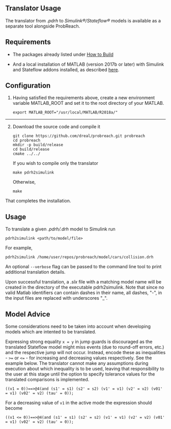 ## Translator Usage

The translator from *.pdrh* to *Simulink®/Stateflow®* models is available as a separate tool alongside ProbReach.

## Requirements

 - The packages already listed under [How to Build](https://github.com/dreal/probreach/blob/master/doc/build.md)



 

 - And a local installation of MATLAB (version 2017b or later) with Simulink and Stateflow addons installed, 
 as described [here](https://uk.mathworks.com/help/install/ug/install-mathworks-software.html).


## Configuration

 1. Having satisfied the requirements above, create a new environment variable MATLAB_ROOT and set it to the root 
 directory of your MATLAB.

        export MATLAB_ROOT="/usr/local/MATLAB/R2018a/"

 ___


 2. Download the source code and compile it
	```
	git clone https://github.com/dreal/probreach.git probreach
	cd probreach
	mkdir -p build/release
	cd build/release
	cmake ../../
	```
	If you wish to compile only the translator
	```
	make pdrh2simulink
	```
	Otherwise,
	```
	make
	```
That completes the installation.
## Usage
To translate a given *.pdrh/.drh* model to Simulink run
```
pdrh2simulink <path/to/model/file>
```
For example,
```
pdrh2simulink /home/user/repos/probreach/model/cars/collision.drh
```
An optional ```--verbose``` flag can be passed to the command line tool to print additional translation details.

Upon successful translation, a *.slx* file with a matching model name will be created
in the directory of the executable pdrh2simulink. Note that since no valid Matlab 
identifiers can contain dashes in their name, all dashes, "-", in the input files are replaced with underscores "_".

## Model Advice

Some considerations need to be taken into account when developing models which are intented to be translated.

Expressing strong equality ```x = y``` in jump guards is discouraged as the 
translated Stateflow model might miss events (due to round-off errors, etc.) and the 
respective jump will not occur. Instead, encode these as inequalities - ```>=``` or ```<=``` - for increasing and 
decreasing values respectively. See the example below.
The translator cannot make any assumptions during execution about which inequality is to be used, leaving that 
responsibility to the user at this stage
until the option to specify tolerance values for the translated comparisons is implemented.

```
((v1 = 0))==>@4(and (s1' = s1) (s2' = s2) (v1' = v1) (v2' = v2) (v01' = v1) (v02' = v2) (tau' = 0));
```
For a decreasing value of ```v1``` in the active mode the expression should become
```
((v1 <= 0))==>@4(and (s1' = s1) (s2' = s2) (v1' = v1) (v2' = v2) (v01' = v1) (v02' = v2) (tau' = 0));
```